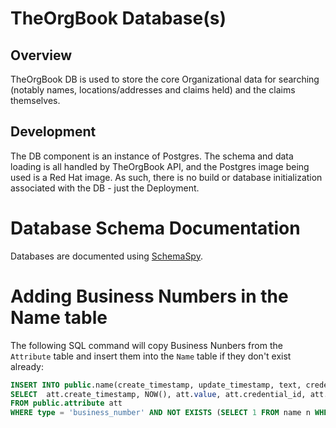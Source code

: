 # TheOrgBook Database(s)

## Overview

TheOrgBook DB is used to store the core Organizational data for searching (notably names, locations/addresses and claims held) and the claims themselves.

## Development

The DB component is an instance of Postgres. The schema and data loading is all handled by TheOrgBook API, and the Postgres image being used is a Red Hat image. As such, there is no build or database initialization associated with the DB - just the Deployment.

# Database Schema Documentation

Databases are documented using [SchemaSpy](https://github.com/bcgov/SchemaSpy).

# Adding Business Numbers in the Name table

The following SQL command will copy Business Nunbers from the `Attribute` table and insert them into the `Name` table if they don't exist already:

```SQL
INSERT INTO public.name(create_timestamp, update_timestamp, text, credential_id, type)
SELECT  att.create_timestamp, NOW(), att.value, att.credential_id, att.type
FROM public.attribute att
WHERE type = 'business_number' AND NOT EXISTS (SELECT 1 FROM name n WHERE n.type = 'business_number' AND n.credential_id = att.credential_id);
```
